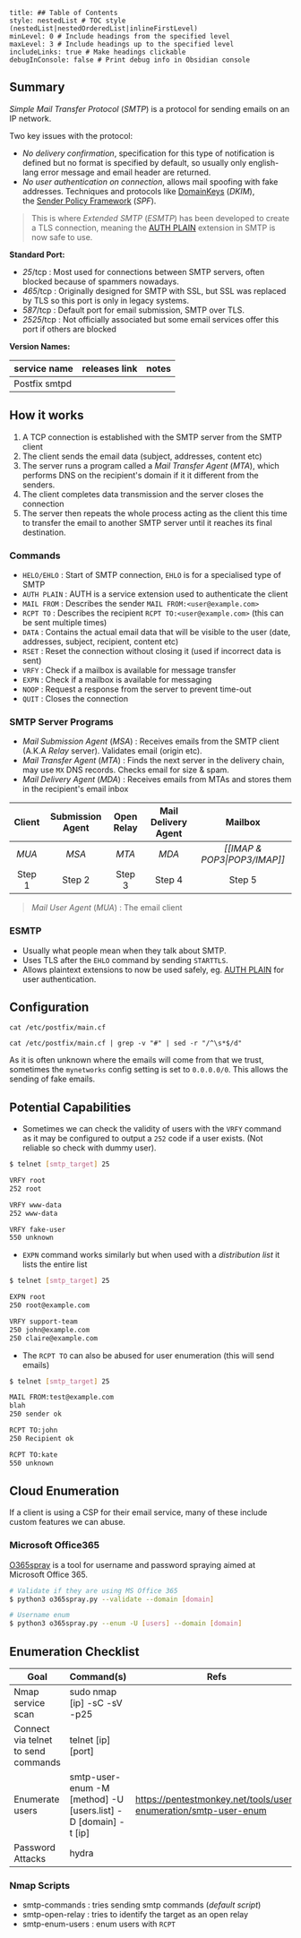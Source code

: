 ```table-of-contents
title: ## Table of Contents
style: nestedList # TOC style (nestedList|nestedOrderedList|inlineFirstLevel)
minLevel: 0 # Include headings from the specified level
maxLevel: 3 # Include headings up to the specified level
includeLinks: true # Make headings clickable
debugInConsole: false # Print debug info in Obsidian console
```

## Summary
*Simple Mail Transfer Protocol* (*SMTP*) is a protocol for sending emails on an IP network.

Two key issues with the protocol:
- *No delivery confirmation*, specification for this type of notification is defined but no format is specified by default, so usually only english-lang error message and email header are returned.
- *No user authentication on connection*, allows mail spoofing with fake addresses. Techniques and protocols like [DomainKeys](http://dkim.org/) (*DKIM*), the [Sender Policy Framework](https://dmarcian.com/what-is-spf/) (*SPF*). 
> This is where *Extended SMTP* (*ESMTP*) has been developed to create a TLS connection, meaning the [AUTH PLAIN](https://www.samlogic.net/articles/smtp-commands-reference-auth.htm) extension in SMTP is now safe to use.

**Standard Port:** 
- *25*/tcp : Most used for connections between SMTP servers, often blocked because of spammers nowadays.
- *465*/tcp : Originally designed for SMTP with SSL, but SSL was replaced by TLS so this port is only in legacy systems.
- *587*/tcp : Default port for email submission, SMTP over TLS.
- *2525*/tcp : Not officially associated but some email services offer this port if others are blocked

**Version Names:** 

| service name  | releases link | notes |
| ------------- | ------------- | ----- |
| Postfix smtpd |               |       |
## How it works
1. A TCP connection is established with the SMTP server from the SMTP client
2. The client sends the email data (subject, addresses, content etc)
3. The server runs a program called a *Mail Transfer Agent* (*MTA*), which performs DNS on the recipient's domain if it it different from the senders.
4. The client completes data transmission and the server closes the connection
5. The server then repeats the whole process acting as the client this time to transfer the email to another SMTP server until it reaches its final destination.
### Commands
- `HELO/EHLO` : Start of SMTP connection, `EHLO` is for a specialised type of SMTP
- `AUTH PLAIN` : AUTH is a service extension used to authenticate the client
- `MAIL FROM` : Describes the sender `MAIL FROM:<user@example.com>`
- `RCPT TO` : Describes the recipient `RCPT TO:<user@example.com>` (this can be sent multiple times)
- `DATA` : Contains the actual email data that will be visible to the user (date, addresses, subject, recipient, content etc)
- `RSET` : Reset the connection without closing it (used if incorrect data is sent)
- `VRFY` : Check if a mailbox is available for message transfer
- `EXPN` : Check if a mailbox is available for messaging
- `NOOP` : Request a response from the server to prevent time-out
- `QUIT` : Closes the connection

### SMTP Server Programs
- *Mail Submission Agent* (*MSA*) : Receives emails from the SMTP client (A.K.A *Relay* server). Validates email (origin etc).
- *Mail Transfer Agent* (*MTA*) : Finds the next server in the delivery chain, may use `MX` DNS records. Checks email for size & spam.
- *Mail Delivery Agent* (*MDA*) : Receives emails from MTAs and stores them in the recipient's email inbox

| Client | Submission Agent | Open Relay | Mail Delivery Agent |           Mailbox            |
| :----: | :--------------: | :--------: | :-----------------: | :--------------------------: |
| *MUA*  |      *MSA*       |   *MTA*    |        *MDA*        | *[[IMAP & POP3\|POP3/IMAP]]* |
| Step 1 |      Step 2      |   Step 3   |       Step 4        |            Step 5            |
> *Mail User Agent* (*MUA*) : The email client

### ESMTP
- Usually what people mean when they talk about SMTP.
- Uses TLS after the `EHLO` command by sending `STARTTLS`.
- Allows plaintext extensions to now be used safely, eg. [AUTH PLAIN](https://www.samlogic.net/articles/smtp-commands-reference-auth.htm) for user authentication.

## Configuration
```shell
cat /etc/postfix/main.cf

cat /etc/postfix/main.cf | grep -v "#" | sed -r "/^\s*$/d"
```

As it is often unknown where the emails will come from that we trust, sometimes the `mynetworks` config setting is set to `0.0.0.0/0`. This allows the sending of fake emails.
## Potential Capabilities
- Sometimes we can check the validity of users with the `VRFY` command as it may be configured to output a `252` code if a user exists. (Not reliable so check with dummy user).
```sh
$ telnet [smtp_target] 25

VRFY root
252 root

VRFY www-data
252 www-data

VRFY fake-user
550 unknown
```
- `EXPN` command works similarly but when used with a *distribution list* it lists the entire list
```sh
$ telnet [smtp_target] 25

EXPN root
250 root@example.com

VRFY support-team
250 john@example.com
250 claire@example.com
```
- The `RCPT TO` can also be abused for user enumeration (this will send emails)
```sh
$ telnet [smtp_target] 25

MAIL FROM:test@example.com
blah
250 sender ok

RCPT TO:john
250 Recipient ok

RCPT TO:kate
550 unknown
```

## Cloud Enumeration
If a client is using a CSP for their email service, many of these include custom features we can abuse.

### Microsoft Office365
[O365spray](https://github.com/0xZDH/o365spray) is a tool for username and password spraying aimed at Microsoft Office 365.
```sh
# Validate if they are using MS Office 365
$ python3 o365spray.py --validate --domain [domain]

# Username enum
$ python3 o365spray.py --enum -U [users] --domain [domain]
```

## Enumeration Checklist

| Goal                                | Command(s)                                                     | Refs                                                            |
| ----------------------------------- | -------------------------------------------------------------- | --------------------------------------------------------------- |
| Nmap service scan                   | sudo nmap [ip] -sC -sV -p25                                    |                                                                 |
| Connect via telnet to send commands | telnet [ip] [port]                                             |                                                                 |
| Enumerate users                     | smtp-user-enum -M [method] -U [users.list] -D [domain] -t [ip] | https://pentestmonkey.net/tools/user-enumeration/smtp-user-enum |
| Password Attacks                    | hydra                                                          |                                                                 |

### Nmap Scripts
- smtp-commands : tries sending smtp commands (*default script*)
- smtp-open-relay : tries to identify the target as an open relay
- smtp-enum-users : enum users with `RCPT`